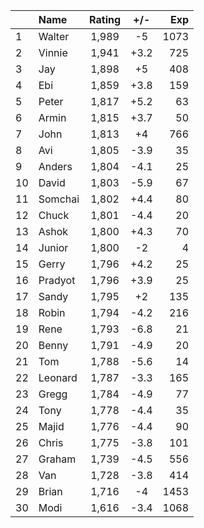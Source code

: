 | |Name|Rating|+/-|Exp|
|-|:---|:----:|:-:|--:|
|1|Walter|1,989|-5|1073|
|2|Vinnie|1,941|+3.2|725|
|3|Jay|1,898|+5|408|
|4|Ebi|1,859|+3.8|159|
|5|Peter|1,817|+5.2|63|
|6|Armin|1,815|+3.7|50|
|7|John|1,813|+4|766|
|8|Avi|1,805|-3.9|35|
|9|Anders|1,804|-4.1|25|
|10|David|1,803|-5.9|67|
|11|Somchai|1,802|+4.4|80|
|12|Chuck|1,801|-4.4|20|
|13|Ashok|1,800|+4.3|70|
|14|Junior|1,800|-2|4|
|15|Gerry|1,796|+4.2|25|
|16|Pradyot|1,796|+3.9|25|
|17|Sandy|1,795|+2|135|
|18|Robin|1,794|-4.2|216|
|19|Rene|1,793|-6.8|21|
|20|Benny|1,791|-4.9|20|
|21|Tom|1,788|-5.6|14|
|22|Leonard|1,787|-3.3|165|
|23|Gregg|1,784|-4.9|77|
|24|Tony|1,778|-4.4|35|
|25|Majid|1,776|-4.4|90|
|26|Chris|1,775|-3.8|101|
|27|Graham|1,739|-4.5|556|
|28|Van|1,728|-3.8|414|
|29|Brian|1,716|-4|1453|
|30|Modi|1,616|-3.4|1068|

